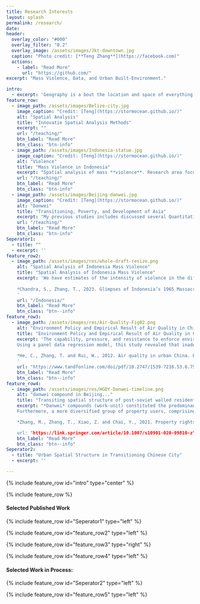 ```yaml
---
title: Research Interests
layout: splash
permalink: /research/
date: 
header:
  overlay_color: "#000"
  overlay_filter: "0.2"
  overlay_image: /assets/images/Jkt-downtown.jpg
  caption: "Photo credit: [**Teng Zhang**](https://facebook.com)"
  actions:
    - label: "Read More"
      url: "https://github.com/"
excerpt: "Mass Violence, Data, and Urban Built-Environment."

intro: 
  - excerpt: 'Geography is a bout the location and space of everything on earth: '
feature_row:
  - image_path: /assets/images/Belize-city.jpg
    image_caption: "Credit: [Teng](https://stormocean.github.io/)"
    alt: "Spatial Analysis"
    title: "Innovatie Spatial Analysis Methods"
    excerpt: ""
    url: "/teaching/"
    btn_label: "Read More"
    btn_class: "btn-info"
  - image_path: /assets/images/Indonesia-statue.jpg
    image_caption: "Credit: [Teng](https://stormocean.github.io/)"
    alt: "Violence"
    title: "Mass Violence in Indonesia"
    excerpt: "Spatial analysis of mass **violence**. Research area focuses on Indonesia."
    url: "/teaching/"
    btn_label: "Read More"
    btn_class: "btn-info"
  - image_path: /assets/images/Beijing-danwei.jpg
    image_caption: "Credit: [Teng](https://stormocean.github.io/)"
    alt: "Danwei"
    title: "Transitioning, Poverty, and Development of Asia"
    excerpt: "My previous studies includes discussed several Quantitative urban policy study"
    url: "/teaching/"
    btn_label: "Read More"
    btn_class: "btn-info"
Seperator1: 
  - title: ""
  - excerpt: ''
feature_row2:
  - image_path: /assets/images/res/whole-draft-resize.png
    alt: "Spatial Analysis of Indonesia Mass Violence"
    title: "Spatial Analysis of Indonesia Mass Violence"
    excerpt: 'We have estimates of the intensity of violence in the different kecamatan of East Java based on census data in conjunction with data on the locations of the historically significant pesantren, indicative of local capacity for political mobilization against the PKI, to examine possible associations between the two variables. In addition, in order to answer the second and third questions, we complement the above analysis by comparing the various locations to which PKI remnants are known to have fled as they attempted to resist and respond to the violence with the locations of these pesantren to identify patterns that may shed light on the dynamics between the two opposing groups
	
	*Chandra, S., Zhang, T., 2023. Glimpses of Indonesia’s 1965 Massacre through the Lens of the Census: The Role of Civilian Organizations in the Mass Anti-Communist Killings of 1965-66 in East Java. Indonesia (accepted)*
	'
    url: "/Indonesia/"
    btn_label: "Read More"
    btn_class: "btn--info"
feature_row3:
  - image_path: /assets/images/res/Air-Quality-Fig02.png
    alt: "Environment Policy and Empirical Result of Air Quality in China"
    title: "Environment Policy and Empirical Result of Air Quality in China"
    excerpt: 'The capability, pressure, and resistance to enforce environmental regulations would determine the result of air quality. This study investigated the air quality across 86 major Chinese cities and observed that between 2001 and 2011, air quality showed an overall improvement, although with substantial discrepancies across cities.
	Using a panel data regression model, this study revealed that inadequate capability and strong opposition towards enforcing stringent environmental regulations were pivotal factors contributing to environmental degradation in urban China. Moreover, the study concluded that social pressure had a negligible impact on improving urban air quality. 
	
	*He, C., Zhang, T. and Rui, W., 2012. Air quality in urban China. Eurasian Geography and Economics, 53(6), pp.750-771.*
	'
    url: "https://www.tandfonline.com/doi/pdf/10.2747/1539-7216.53.6.750"
    btn_label: "Read More"
    btn_class: "btn--info"
feature_row4:
  - image_path: /assets/images/res/HGDY-Danwei-timeline.png
    alt: "danwei compound in Beijing..."
    title: "Transiting spatial structure of post-soviet walled residential compound"
    excerpt: "*Danwei* compounds (work-unit) constituted the predominant type of urban neighborhood. Subsequent to the economic reforms, the role of these compounds has experienced significant changes. This research undertakes an exploration of the conceptualization of property rights redistribution and spatial evolution in post-danwei compounds. As danwei compounds undergo transformation, property rights have come to be perceived with increasing prominence, particularly with regard to land parcels, amenities, and housing. 
	Furthermore, a more diversified group of property users, comprising both original residents and newcomers, are accorded a share of these property rights. The trend towards the private appropriation of all types of compound resources by these users has brought about the spatial evolution of the compound, characterized by the reuse of former amenities, fragmented spaces, porous boundaries, the evolution of street shops, and the encroachment of public space.

	*Zhang, M., Zhang, T., Xiao, Z. and Chai, Y., 2021. Property rights redistribution and the spatial evolution of the Chinese danwei compound: a case study in Beijing. Journal of Housing and the Built Environment, pp.1-18._*

    url: "https://link.springer.com/article/10.1007/s10901-020-09810-z"
    btn_label: "Read More"
    btn_class: "btn--info"
Seperator2: 
  - title: "Urban Spatial Structure in Transitioning Chinese City"
  - excerpt: ''

---
```

{% include feature_row id="intro" type="center" %}

{% include feature_row %}
#### Selected Published Work

{% include feature_row id="Seperator1" type="left" %}

{% include feature_row id="feature_row2" type="left" %}

{% include feature_row id="feature_row3" type="right" %}

{% include feature_row id="feature_row4" type="left" %}

#### Selected Work in Process:
{% include feature_row id="Seperator2" type="left" %}

{% include feature_row id="feature_row5" type="left" %}
